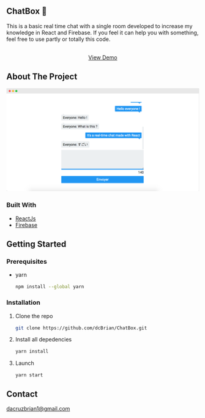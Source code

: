 ## ChatBox :speech_balloon:

This is a basic real time chat with a single room developed to increase my knowledge in React and Firebase. If you feel it can help you with something, feel free to use partly or totally this code.
<br />

<p align="center">
    <br />
     <a href="https://xenodochial-agnesi-d88cec.netlify.app/">View Demo</a>
    <br />
  </p>
<!-- ABOUT THE PROJECT -->

## About The Project

![ChatBox](/images/screen.png?raw=true)

### Built With

-   [ReactJs](https://fr.reactjs.org/)
-   [Firebase](https://firebase.google.com/)

<!-- GETTING STARTED -->

## Getting Started

### Prerequisites

-   yarn
    ```sh
    npm install --global yarn
    ```

### Installation

1. Clone the repo
    ```sh
    git clone https://github.com/dcBrian/ChatBox.git
    ```
2. Install all depedencies
    ```sh
    yarn install
    ```
3. Launch
    ```JS
    yarn start
    ```
    <!-- CONTACT -->

## Contact

dacruzbrian1@gmail.com
